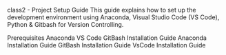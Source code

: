 class2 - Project Setup Guide
This guide explains how to set up the development environment using Anaconda, Visual Studio Code (VS Code), Python & Gitbash for Version Controlling.

Prerequisites
Anaconda
VS Code
GitBash
Installation Guide
Anaconda Installation Guide
GitBash Installation Guide
VsCode Installation Guide
